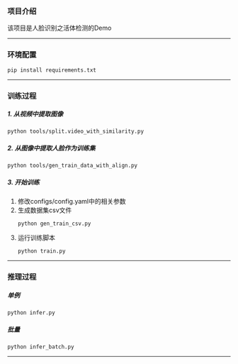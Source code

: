 ### 项目介绍
该项目是人脸识别之活体检测的Demo

-----------------------------------------

### 环境配置
```shell
pip install requirements.txt
```
-----------------------------------------

### 训练过程
##### 1. 从视频中提取图像
```shell
python tools/split.video_with_similarity.py
```

##### 2. 从图像中提取人脸作为训练集
```shell
python tools/gen_train_data_with_align.py
```
##### 3. 开始训练
1. 修改configs/config.yaml中的相关参数
2. 生成数据集csv文件
    ```shell
    python gen_train_csv.py
    ```
3. 运行训练脚本
    ```shell
    python train.py
    ```
----------------------------------------
### 推理过程
##### 单例
```shell
python infer.py
```

##### 批量
```shell
python infer_batch.py
```
----------------------------------------
